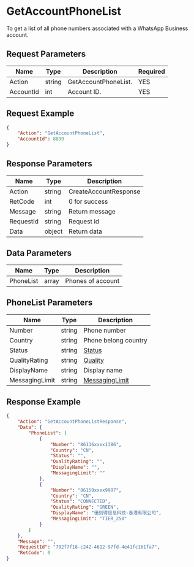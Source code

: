 # GetAccountPhoneList
To get a list of all phone numbers associated with a WhatsApp Business account.  

## Request Parameters
| Name      | Type   | Description         | Required |
| --------- | ------ | ------------------- | -------- |
| Action    | string | GetAccountPhoneList. | YES      |
| AccountId | int    | Account ID.          | YES      |

## Request Example
```json
{
    "Action": "GetAccountPhoneList",
    "AccountId": 8899
}
```

## Response Parameters
| Name      | Type   | Description           |
| --------- | ------ | --------------------- |
| Action    | string | CreateAccountResponse |
| RetCode   | int    | 0 for success         |
| Message   | string | Return message        |
| RequestId | string | Request id            |
| Data      | object | Return data           |

## Data Parameters
| Name      | Type  | Description       |
| --------- | ----- | ----------------- |
| PhoneList | array | Phones of account |

## PhoneList Parameters
| Name           | Type   | Description                                           |
| -------------- | ------ | ----------------------------------------------------- |
| Number         | string | Phone number                                          |
| Country        | string | Phone belong country                                  |
| Status         | string | [Status](./999-Enum.md#phone_status)                  |
| QualityRating  | string | [Quality](./999-Enum.md#phone_quality_rating)         |
| DisplayName    | string | Display name                                          |
| MessagingLimit | string | [MessagingLimit](./999-Enum.md#phone_messaging_limit) |

## Response Example
```json
{
    "Action": "GetAccountPhoneListResponse",
    "Data": {
        "PhoneList": [
            {
                "Number": "86136xxxx1386",
                "Country": "CN",
                "Status": "",
                "QualityRating": "",
                "DisplayName": "",
                "MessagingLimit": ""
            },
            {
                "Number": "86150xxxx9987",
                "Country": "CN",
                "Status": "CONNECTED",
                "QualityRating": "GREEN",
                "DisplayName": "優刻得信息科技-香港有限公司",
                "MessagingLimit": "TIER_250"
            }
        ]
    },
    "Message": "",
    "RequestId": "702f7f18-c242-4612-97fd-4e41fc161fa7",
    "RetCode": 0
}
```

